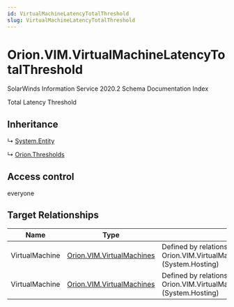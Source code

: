 ```yaml
---
id: VirtualMachineLatencyTotalThreshold
slug: VirtualMachineLatencyTotalThreshold
---
```


# Orion.VIM.VirtualMachineLatencyTotalThreshold

SolarWinds Information Service 2020.2 Schema Documentation Index

Total Latency Threshold

## Inheritance

↳ [System.Entity](./../System/Entity)

↳ [Orion.Thresholds](./../Orion/Thresholds)

## Access control

everyone

## Target Relationships

| Name | Type | Notes |
| ------ | ------ | ------ |
| VirtualMachine | [Orion.VIM.VirtualMachines](./../Orion.VIM/VirtualMachines) | Defined by relationship Orion.VIM.VirtualMachineHostsLatencyTotalThreshold (System.Hosting) |
| VirtualMachine | [Orion.VIM.VirtualMachines](./../Orion.VIM/VirtualMachines) | Defined by relationship Orion.VIM.VirtualMachineHostsLatencyTotalThreshold (System.Hosting) |

